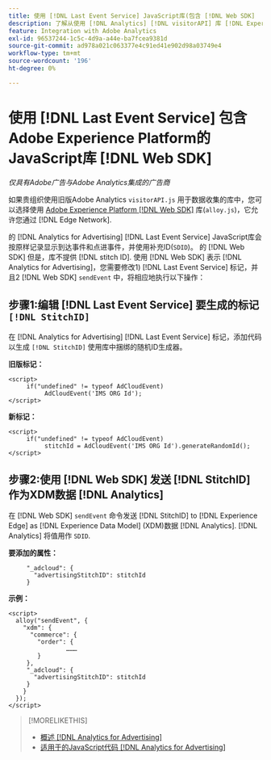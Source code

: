 ```yaml
---
title: 使用 [!DNL Last Event Service] JavaScript库(包含 [!DNL Web SDK]
description: 了解从使用 [!DNL Analytics] [!DNL visitorAPI] 库 [!DNL Experience Platform] [!DNL Web SDK] 库 [!DNL Analytics for Advertising] 实施。
feature: Integration with Adobe Analytics
exl-id: 96537244-1c5c-4d9a-a44e-ba7fcea9381d
source-git-commit: ad978a021c063377e4c91ed41e902d98a03749e4
workflow-type: tm+mt
source-wordcount: '196'
ht-degree: 0%

---
```


# 使用 [!DNL Last Event Service] 包含Adobe Experience Platform的JavaScript库 [!DNL Web SDK]

*仅具有Adobe广告与Adobe Analytics集成的广告商*

如果贵组织使用旧版Adobe Analytics `visitorAPI.js` 用于数据收集的库中，您可以选择使用 [Adobe Experience Platform [!DNL Web SDK]](https://experienceleague.adobe.com/docs/experience-platform/edge/home.html) 库(`alloy.js`)，它允许您通过 [!DNL Edge Network].

的 [!DNL Analytics for Advertising] [!DNL Last Event Service] JavaScript库会按原样记录显示到达事件和点进事件，并使用补充ID(`SDID`)。 的 [!DNL Web SDK] 但是，库不提供 [!DNL stitch ID]. 使用 [!DNL Web SDK] 表示 [!DNL Analytics for Advertising]，您需要修改1) [!DNL Last Event Service] 标记，并且2 [!DNL Web SDK] `sendEvent` 中，将相应地执行以下操作：

## 步骤1:编辑 [!DNL Last Event Service] 要生成的标记 `[!DNL StitchID]`

在 [!DNL Analytics for Advertising] [!DNL Last Event Service] 标记，添加代码以生成 `[!DNL StitchID]` 使用库中捆绑的随机ID生成器。

**旧版标记：**

```
<script>
     if("undefined" != typeof AdCloudEvent) 
          AdCloudEvent('IMS ORG Id');
</script>
```

**新标记：**

```
<script>
     if("undefined" != typeof AdCloudEvent) 
          stitchId = AdCloudEvent('IMS ORG Id').generateRandomId();
</script>
```

## 步骤2:使用 [!DNL Web SDK] 发送 [!DNL StitchID] 作为XDM数据 [!DNL Analytics]

在 [!DNL Web SDK] `sendEvent` 命令发送 [!DNL StitchID] to [!DNL Experience Edge] as [!DNL Experience Data Model] (XDM)数据 [!DNL Analytics].<!-- The library will send the StitchID to [!DNL Experience Edge] as `[_adcloud.advertisingStitchID](https://github.com/adobe/xdm/blob/master/docs/reference/adobe/experience/adcloud/stitch.schema.md)`. --> [!DNL Analytics] 将值用作 `SDID`.

**要添加的属性：**

```
     "_adcloud": {
       "advertisingStitchID": stitchId
     }
```

**示例：**

```
<script>
  alloy("sendEvent", {
    "xdm": {
      "commerce": {
        "order": {
                ………
        }
     },
     "_adcloud": {
       "advertisingStitchID": stitchId
     }
    }
  });
</script>
```

>[!MORELIKETHIS]
>
>* [概述 [!DNL Analytics for Advertising]](overview.md)
>* [适用于的JavaScript代码 [!DNL Analytics for Advertising]](/help/integrations/analytics/javascript.md)

